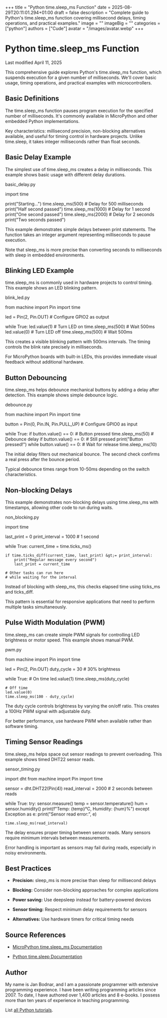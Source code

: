 +++
title = "Python time.sleep_ms Function"
date = 2025-08-29T20:11:01.294+01:00
draft = false
description = "Complete guide to Python's time.sleep_ms function covering millisecond delays, timing operations, and practical examples."
image = ""
imageBig = ""
categories = ["python"]
authors = ["Cude"]
avatar = "/images/avatar.webp"
+++

# Python time.sleep_ms Function

Last modified April 11, 2025

This comprehensive guide explores Python's time.sleep_ms function,
which suspends execution for a given number of milliseconds. We'll cover basic
usage, timing operations, and practical examples with microcontrollers.

## Basic Definitions

The time.sleep_ms function pauses program execution for the
specified number of milliseconds. It's commonly available in MicroPython
and other embedded Python implementations.

Key characteristics: millisecond precision, non-blocking alternatives available,
and useful for timing control in hardware projects. Unlike time.sleep,
it takes integer milliseconds rather than float seconds.

## Basic Delay Example

The simplest use of time.sleep_ms creates a delay in milliseconds.
This example shows basic usage with different delay durations.

basic_delay.py
  

import time

print("Starting...")
time.sleep_ms(500)  # Delay for 500 milliseconds
print("Half second passed")
time.sleep_ms(1000) # Delay for 1 second
print("One second passed")
time.sleep_ms(2000) # Delay for 2 seconds
print("Two seconds passed")

This example demonstrates simple delays between print statements. The function
takes an integer argument representing milliseconds to pause execution.

Note that sleep_ms is more precise than converting seconds to
milliseconds with sleep in embedded environments.

## Blinking LED Example

time.sleep_ms is commonly used in hardware projects to control
timing. This example shows an LED blinking pattern.

blink_led.py
  

from machine import Pin
import time

led = Pin(2, Pin.OUT)  # Configure GPIO2 as output

while True:
    led.value(1)       # Turn LED on
    time.sleep_ms(500) # Wait 500ms
    led.value(0)       # Turn LED off
    time.sleep_ms(500) # Wait 500ms

This creates a visible blinking pattern with 500ms intervals. The timing
controls the blink rate precisely in milliseconds.

For MicroPython boards with built-in LEDs, this provides immediate visual
feedback without additional hardware.

## Button Debouncing

time.sleep_ms helps debounce mechanical buttons by adding a
delay after detection. This example shows simple debounce logic.

debounce.py
  

from machine import Pin
import time

button = Pin(0, Pin.IN, Pin.PULL_UP)  # Configure GPIO0 as input

while True:
    if button.value() == 0:  # Button pressed
        time.sleep_ms(50)    # Debounce delay
        if button.value() == 0:  # Still pressed
            print("Button pressed!")
            while button.value() == 0:  # Wait for release
                time.sleep_ms(10)

The initial delay filters out mechanical bounce. The second check confirms
a real press after the bounce period.

Typical debounce times range from 10-50ms depending on the switch
characteristics.

## Non-blocking Delays

This example demonstrates non-blocking delays using time.sleep_ms
with timestamps, allowing other code to run during waits.

non_blocking.py
  

import time

last_print = 0
print_interval = 1000  # 1 second

while True:
    current_time = time.ticks_ms()
    
    if time.ticks_diff(current_time, last_print) &gt;= print_interval:
        print("Regular message every second")
        last_print = current_time
    
    # Other tasks can run here
    # while waiting for the interval

Instead of blocking with sleep_ms, this checks elapsed time
using ticks_ms and ticks_diff.

This pattern is essential for responsive applications that need to perform
multiple tasks simultaneously.

## Pulse Width Modulation (PWM)

time.sleep_ms can create simple PWM signals for controlling
LED brightness or motor speed. This example shows manual PWM.

pwm.py
  

from machine import Pin
import time

led = Pin(2, Pin.OUT)
duty_cycle = 30  # 30% brightness

while True:
    # On time
    led.value(1)
    time.sleep_ms(duty_cycle)
    
    # Off time
    led.value(0)
    time.sleep_ms(100 - duty_cycle)

The duty cycle controls brightness by varying the on/off ratio. This creates
a 100Hz PWM signal with adjustable duty.

For better performance, use hardware PWM when available rather than
software timing.

## Timing Sensor Readings

time.sleep_ms helps space out sensor readings to prevent
overloading. This example shows timed DHT22 sensor reads.

sensor_timing.py
  

import dht
from machine import Pin
import time

sensor = dht.DHT22(Pin(4))
read_interval = 2000  # 2 seconds between reads

while True:
    try:
        sensor.measure()
        temp = sensor.temperature()
        hum = sensor.humidity()
        print(f"Temp: {temp}°C, Humidity: {hum}%")
    except Exception as e:
        print("Sensor read error:", e)
    
    time.sleep_ms(read_interval)

The delay ensures proper timing between sensor reads. Many sensors require
minimum intervals between measurements.

Error handling is important as sensors may fail during reads, especially
in noisy environments.

## Best Practices

- **Precision:** sleep_ms is more precise than sleep for millisecond delays

- **Blocking:** Consider non-blocking approaches for complex applications

- **Power saving:** Use deepsleep instead for battery-powered devices

- **Sensor timing:** Respect minimum delay requirements for sensors

- **Alternatives:** Use hardware timers for critical timing needs

## Source References

- [MicroPython time.sleep_ms Documentation](https://docs.micropython.org/en/latest/library/time.html#time.sleep_ms)

- [Python time.sleep Documentation](https://docs.python.org/3/library/time.html#time.sleep)

## Author

My name is Jan Bodnar, and I am a passionate programmer with extensive
programming experience. I have been writing programming articles since 2007.
To date, I have authored over 1,400 articles and 8 e-books. I possess more
than ten years of experience in teaching programming.

List [all Python tutorials](/python/).